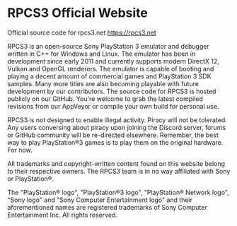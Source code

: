 # RPCS3 Official Website
Official source code for rpcs3.net
https://rpcs3.net

RPCS3 is an open-source Sony PlayStation 3 emulator and debugger written in C++ for Windows and Linux. The emulator has been in development since early 2011 and currently supports modern DirectX 12, Vulkan and OpenGL renderers. The emulator is capable of booting and playing a decent amount of commercial games and PlayStation 3 SDK samples. Many more titles are also becoming playable with future development by our contributors. The source code for RPCS3 is hosted publicly on our GitHub. You're welcome to grab the latest compiled revisions from our AppVeyor or compile your own build for personal use.

RPCS3 is not designed to enable illegal activity. Piracy will not be tolerated. Any users conversing about piracy upon joining the Discord server, forums or GitHub community will be re-directed elsewhere. Remember, the best way to play PlayStation®3 games is to play them on the original hardware. For now. 

All trademarks and copyright-written content found on this website belong to their respective owners. The RPCS3 team is in no way affiliated with Sony or PlayStation®. 

The "PlayStation® logo", "PlayStation®3 logo", "PlayStation® Network logo", "Sony logo" and "Sony Computer Entertainment logo" and their aforementioned names are registered trademarks of Sony Computer Entertainment Inc. All rights reserved. 
